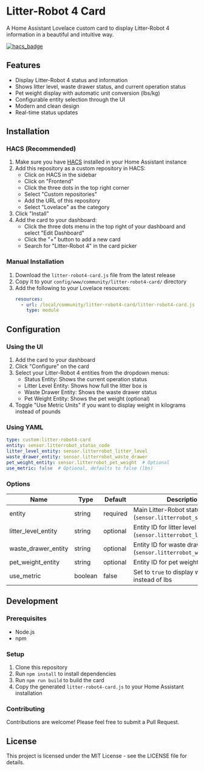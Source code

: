# Litter-Robot 4 Card

A Home Assistant Lovelace custom card to display Litter-Robot 4 information in a beautiful and intuitive way.

[![hacs_badge](https://img.shields.io/badge/HACS-Custom-orange.svg)](https://github.com/custom-components/hacs)

## Features

- Display Litter-Robot 4 status and information
- Shows litter level, waste drawer status, and current operation status
- Pet weight display with automatic unit conversion (lbs/kg)
- Configurable entity selection through the UI
- Modern and clean design
- Real-time status updates

## Installation

### HACS (Recommended)

1. Make sure you have [HACS](https://hacs.xyz) installed in your Home Assistant instance
2. Add this repository as a custom repository in HACS:
   - Click on HACS in the sidebar
   - Click on "Frontend"
   - Click the three dots in the top right corner
   - Select "Custom repositories"
   - Add the URL of this repository
   - Select "Lovelace" as the category
3. Click "Install"
4. Add the card to your dashboard:
   - Click the three dots menu in the top right of your dashboard and select "Edit Dashboard"
   - Click the "+" button to add a new card
   - Search for "Litter-Robot 4" in the card picker

### Manual Installation

1. Download the `litter-robot4-card.js` file from the latest release
2. Copy it to your `config/www/community/litter-robot4-card/` directory
3. Add the following to your Lovelace resources:
   ```yaml
   resources:
     - url: /local/community/litter-robot4-card/litter-robot4-card.js
       type: module
   ```

## Configuration

### Using the UI

1. Add the card to your dashboard
2. Click "Configure" on the card
3. Select your Litter-Robot 4 entities from the dropdown menus:
   - Status Entity: Shows the current operation status
   - Litter Level Entity: Shows how full the litter box is
   - Waste Drawer Entity: Shows the waste drawer status
   - Pet Weight Entity: Shows the pet weight (optional)
4. Toggle "Use Metric Units" if you want to display weight in kilograms instead of pounds

### Using YAML

```yaml
type: custom:litter-robot4-card
entity: sensor.litterrobot_status_code
litter_level_entity: sensor.litterrobot_litter_level
waste_drawer_entity: sensor.litterrobot_waste_drawer
pet_weight_entity: sensor.litterrobot_pet_weight  # Optional
use_metric: false  # Optional, defaults to false (lbs)
```

### Options

| Name | Type | Default | Description |
|------|------|---------|-------------|
| entity | string | required | Main Litter-Robot status entity (`sensor.litterrobot_status_code`) |
| litter_level_entity | string | optional | Entity ID for litter level sensor (`sensor.litterrobot_litter_level`) |
| waste_drawer_entity | string | optional | Entity ID for waste drawer sensor (`sensor.litterrobot_waste_drawer`) |
| pet_weight_entity | string | optional | Entity ID for pet weight sensor |
| use_metric | boolean | false | Set to `true` to display weight in kg instead of lbs |

## Development

### Prerequisites

- Node.js
- npm

### Setup

1. Clone this repository
2. Run `npm install` to install dependencies
3. Run `npm run build` to build the card
4. Copy the generated `litter-robot4-card.js` to your Home Assistant installation

### Contributing

Contributions are welcome! Please feel free to submit a Pull Request.

## License

This project is licensed under the MIT License - see the LICENSE file for details. 
